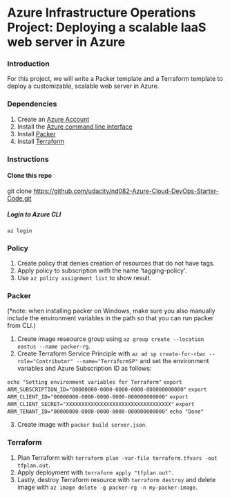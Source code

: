 # Azure Infrastructure Operations Project: Deploying a scalable IaaS web server in Azure

### Introduction
For this project, we will write a Packer template and a Terraform template to deploy a customizable, scalable web server in Azure.


### Dependencies
1. Create an [Azure Account](https://portal.azure.com) 
2. Install the [Azure command line interface](https://docs.microsoft.com/en-us/cli/azure/install-azure-cli?view=azure-cli-latest)
3. Install [Packer](https://www.packer.io/downloads)
4. Install [Terraform](https://www.terraform.io/downloads.html)

### Instructions
#### Clone this repo
git clone https://github.com/udacity/nd082-Azure-Cloud-DevOps-Starter-Code.git
 
##### Login to Azure CLI
`az login`
  
### Policy
  
1. Create policy that denies creation of resources that do not have tags.
2. Apply policy to subscription with the name 'tagging-policy'.
3. Use `az policy assignment list` to show result. 


### Packer
(*note: when installing packer on Windows, make sure you also manually include the environment variables in the path so that you can run packer from CLI.)
1. Create image reseource group using `az group create --location eastus --name packer-rg`.
2. Create Terraform Service Principle with `az ad sp create-for-rbac --role="Contributor" --name="TerraformSP"` and set the environment variables and Azure Subscription ID as follows:
  
`echo "Setting environment variables for Terraform"`
`export ARM_SUBSCRIPTION_ID="00000000-0000-0000-0000-000000000000"`
`export ARM_CLIENT_ID="00000000-0000-0000-0000-000000000000"`
`export ARM_CLIENT_SECRET="XXXXXXXXXXXXXXXXXXXXXXXXXXXXXXXXXX"`
`export ARM_TENANT_ID="00000000-0000-0000-0000-000000000000"`
`echo "Done"`
  
3. Create image with `packer build server.json`.
  
    
### Terraform
1. Plan Terraform with `terraform plan -var-file terraform.tfvars -out tfplan.out`.
2. Apply deployment with `terraform apply "tfplan.out"`.
3. Lastly, destroy Terraform resource with `terraform destroy` and delete image with `az image delete -g packer-rg -n my-packer-image`.

  


